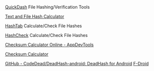 
[QuickDash](https://github.com/AndreVuillemot160/QuickDash/)
File Hashing/Verification Tools

[Text and File Hash Calculator](https://defuse.ca/checksums.htm)

[HashTab](http://implbits.com/products/hashtab/)
Calculate/Check File Hashes

[HashCheck](https://github.com/idrassi/HashCheck)
Calculate/Check File Hashes

[Checksum Calculator Online - AppDevTools](https://appdevtools.com/checksum-calculator)

[Checksum Calculator](https://checksumcalculator.com/index.html)

[GitHub - CodeDead/DeadHash-android: DeadHash for Android](https://github.com/CodeDead/DeadHash-android)
[F-Droid](https://www.f-droid.org/app/com.codedead.deadhash)
